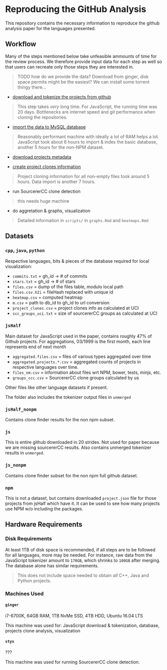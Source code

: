 # Reproducing the GitHub Analysis 

This repository contains the necessary information to reproduce the github analysis paper for the languages presented. 

## Workflow

Many of the steps mentioned below take unfeasible ammounts of time for the review process. We therefore provide input data for each step as well so that users can recreate only those steps they are interested in.

> TODO how do we provide the data? Download from ginger, disk space permits might be the easiest? We can install some torrent thingy there...

- [download and tokenize the projects from github](docs/data_acquisition.md)

> This step takes *very* long time. For JavaScript, the running time was 20 days. Bottlenecks are internet speed and git performance when cloning the repositories.

- [import the data to MySQL database](docs/mysql_import.md)

> Reasonably performant machine with ideally a lot of RAM helps a lot. JavaScript took about 6 hours to import & index the basic database, another 5 hours for the non-NPM dataset. 

- [download projects metadata](docs/metadata.md)

- [create project clones information](docs/project_clones.md)

> Project cloning information for all non-empty files took around 5 hours. Data import is another 7 hours.

- run SourcererCC clone detection

> this needs huge machine

- do aggretation & graphs, visualization

> Detailed information in `scripts/` in `graphs.Rmd` and `heatmaps.Rmd`

## Datasets

### `cpp`, `java`, `python`

Respective languages, bits & pieces of the database required for local visualization:

- `commits.txt` = gh_id -> # of commits
- `stars.txt` = gh_id -> # of stars 
- `files.csv` = dump of the files table, modulo local path
- `files.csv.h2i` = fileHash replaced with unique id
- `heatmap.csv` = computed heatmap
- `m.csv` = path to db_id to gh_id to url conversion
- `project_clones.csv` = project clones info as calculated at UCI
- `scc_groups_uci.txt` = size of sourcererCC groups as calculated at UCI

### `jsHalf`

Main dataset for JavaScript used in the paper, contains roughly 47% of Github projects. For aggregations, 03/1999 is the first month, each line represents end of next month

- `aggregated.files.csv` = files of various types aggregated over time
- `aggregated.projects.*.csv` = aggregated counts of projects in respective languages over time. 
- `files_nm.csv` = information about files wrt NPM, bower, tests, minjs, etc. 
- `groups_ccc.csv` = SourcererCC clone groups calculated by us

Other files like other language datasets if present. 

The folder also includes the tokenizer output files in `unmerged`

### `jsHalf_nonpm`

Contains clone finder results for the non npm subset.

### `js`

This is entire github downloaded in 20 strides. Not used for paper because we are missing sourcererCC results. Also contains unmerged tokenizer results in `unmerged`. 

### `js_nonpm`

Contains clone finder subset for the non npm full github dataset. 

### `npm`

This is not a dataset, but contains downloaded `project.json` file for those projects from jsHalf which have it. It can be used to see how many projects use NPM w/o including the packages. 



## Hardware Requirements

### Disk Requirements

At least 1TB of disk space is recommended, if all steps are to be followed for all languages, more may be needed. For instance, raw data from the JavaScript tokenizer amount to `170GB`, which shrinks to  `100GB` after merging. The database alone has similar requirements. 

> This does not include space needed to obtain *all* C++, Java and Python projects. 

### Machines Used

#### `ginger`

i7-6700K, 64GB RAM, 1TB NvMe SSD, 4TB HDD, Ubuntu 16.04 LTS

This machine was used for: JavaScript download & tokenization, database, projects clone analysis, visualization

#### `styx`

???

This machine was used for running SourcererCC clone detection.










